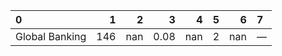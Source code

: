 | 0              |   1 |   2 |    3 |   4 |   5 |   6 | 7   |
|:---------------|----:|----:|-----:|----:|----:|----:|:----|
| Global Banking | 146 | nan | 0.08 | nan |   2 | nan | —   |